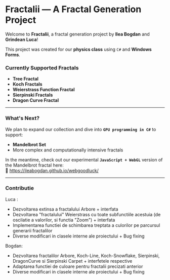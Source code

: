 ﻿# Fractalii — A Fractal Generation Project

Welcome to **Fractalii**, a fractal generation project by **Ilea Bogdan** and **Grindean Luca**!

This project was created for our **physics class** using `C#` and **Windows Forms**.

### Currently Supported Fractals
- **Tree Fractal**
- **Koch Fractals**
- **Weierstrass Function Fractal**
- **Sierpinski Fractals**
- **Dragon Curve Fractal**

---

### What's Next?
We plan to expand our collection and dive into **`GPU programming in C#`** to support:
- **Mandelbrot Set**
- More complex and computationally intensive fractals

In the meantime, check out our experimental **`JavaScript + WebGL`** version of the Mandelbrot fractal here:  
🔗 https://ileabogdan.github.io/webgoodluck/

---

### Contributie
Luca : 
  - Dezvoltarea extinsa a fractalului Arbore + interfata
  - Dezvoltarea "fractalului" Weierstrass cu toate subfunctiile acestuia (de oscilatie a valorilor, si functia "Zoom") + interfata
  - Implementarea functiei de schimbarea treptata a culorilor pe parcursul generarii fractalilor
  - Diverse modificari in clasele interne ale proiectului + Bug fixing

Bogdan:
  - Dezvoltarea fractalilor Arbore, Koch-Line, Koch-Snowflake, Sierpinski, DragonCurve si Sierpinski Carpet + interfetele respective
  - Adaptarea functiei de culoare pentru fractalii precizati anterior
  - Diverse modificari in clasele interne ale proiectului + Bug fixing
